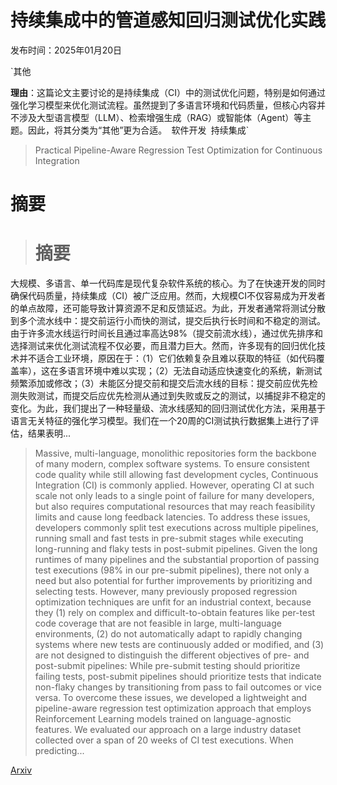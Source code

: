 # 持续集成中的管道感知回归测试优化实践

发布时间：2025年01月20日

`其他

**理由**：这篇论文主要讨论的是持续集成（CI）中的测试优化问题，特别是如何通过强化学习模型来优化测试流程。虽然提到了多语言环境和代码质量，但核心内容并不涉及大型语言模型（LLM）、检索增强生成（RAG）或智能体（Agent）等主题。因此，将其分类为“其他”更为合适。` `软件开发` `持续集成`

> Practical Pipeline-Aware Regression Test Optimization for Continuous Integration

# 摘要

> # 摘要
大规模、多语言、单一代码库是现代复杂软件系统的核心。为了在快速开发的同时确保代码质量，持续集成（CI）被广泛应用。然而，大规模CI不仅容易成为开发者的单点故障，还可能导致计算资源不足和反馈延迟。为此，开发者通常将测试分散到多个流水线中：提交前运行小而快的测试，提交后执行长时间和不稳定的测试。由于许多流水线运行时间长且通过率高达98%（提交前流水线），通过优先排序和选择测试来优化测试流程不仅必要，而且潜力巨大。然而，许多现有的回归优化技术并不适合工业环境，原因在于：（1）它们依赖复杂且难以获取的特征（如代码覆盖率），这在多语言环境中难以实现；（2）无法自动适应快速变化的系统，新测试频繁添加或修改；（3）未能区分提交前和提交后流水线的目标：提交前应优先检测失败测试，而提交后应优先检测从通过到失败或反之的测试，以捕捉非不稳定的变化。为此，我们提出了一种轻量级、流水线感知的回归测试优化方法，采用基于语言无关特征的强化学习模型。我们在一个20周的CI测试执行数据集上进行了评估，结果表明...

> Massive, multi-language, monolithic repositories form the backbone of many modern, complex software systems. To ensure consistent code quality while still allowing fast development cycles, Continuous Integration (CI) is commonly applied. However, operating CI at such scale not only leads to a single point of failure for many developers, but also requires computational resources that may reach feasibility limits and cause long feedback latencies. To address these issues, developers commonly split test executions across multiple pipelines, running small and fast tests in pre-submit stages while executing long-running and flaky tests in post-submit pipelines. Given the long runtimes of many pipelines and the substantial proportion of passing test executions (98% in our pre-submit pipelines), there not only a need but also potential for further improvements by prioritizing and selecting tests. However, many previously proposed regression optimization techniques are unfit for an industrial context, because they (1) rely on complex and difficult-to-obtain features like per-test code coverage that are not feasible in large, multi-language environments, (2) do not automatically adapt to rapidly changing systems where new tests are continuously added or modified, and (3) are not designed to distinguish the different objectives of pre- and post-submit pipelines: While pre-submit testing should prioritize failing tests, post-submit pipelines should prioritize tests that indicate non-flaky changes by transitioning from pass to fail outcomes or vice versa. To overcome these issues, we developed a lightweight and pipeline-aware regression test optimization approach that employs Reinforcement Learning models trained on language-agnostic features. We evaluated our approach on a large industry dataset collected over a span of 20 weeks of CI test executions. When predicting...

[Arxiv](https://arxiv.org/abs/2501.11550)